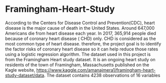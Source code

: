# Framingham-Heart-Study
According to the Centers for Disease Control and Prevention(CDC), heart disease is the
major cause of death in the United States. Around 647,000 Americans die from heart
disease each year. In 2017, 365,914 people died because of coronary heart disease ( CHD)
only. CHD is considered as the most common type of heart disease.
therefore, the project goal is to identify the factor risks of coronary heart disease so it can
help reduce those rates using a logistic regression algorithm. The dataset used in this
project is from the Framingham Heart study dataset. It is an ongoing heart study on
residents of the town of Framingham, Massachusetts published on the Kagle website,
https://www.kaggle.com/amanajmera1/framingham-heart-study-dataset/data. The
dataset contains 4238 observations of 16 variables

